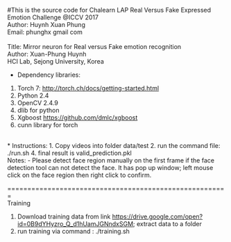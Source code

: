 #This is the source code for Chalearn LAP Real Versus Fake Expressed Emotion Challenge @ICCV 2017 </br>
Author: Huynh Xuan Phung </br>
Email: phunghx <at> gmail <dot> com </br>
</br>
Title: Mirror neuron for Real versus Fake emotion recognition </br>
Author: Xuan-Phung Huynh </br>
HCI Lab, Sejong University, Korea </br>
* Dependency libraries: 
1. Torch 7: http://torch.ch/docs/getting-started.html
2. Python 2.4
3. OpenCV 2.4.9
4. dlib for python
5. Xgboost https://github.com/dmlc/xgboost
6. cunn library for torch
</br>
* Instructions:
1. Copy videos into folder data/test
2. run the command file: ./run.sh
4. final result is valid_prediction.pkl
</br>
Notes:
- Please detect face region manually on the first frame if the face detection tool can not detect the face. It has pop up window; left mouse click on the face region then right click to confirm.

=======================================================
</br>
Training
1. Download training data from link https://drive.google.com/open?id=0B9dYHyzro_Q_d1hUamJGNndxSGM; extract data to a folder 
2. run training via command : ./training.sh <train dataset folder>








